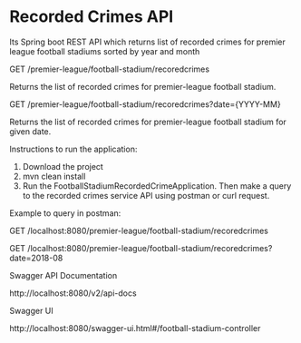 # Recorded Crimes API 

Its Spring boot REST API which returns list of recorded crimes for premier league football stadiums sorted by year and month

GET /premier-league/football-stadium/recoredcrimes

Returns the list of recorded crimes for premier-league football stadium. 

GET /premier-league/football-stadium/recoredcrimes?date={YYYY-MM}

Returns the list of recorded crimes for premier-league football stadium for given date.

Instructions to run the application:

1. Download the project
2. mvn clean install
3. Run the FootballStadiumRecordedCrimeApplication.
Then make a query to the recorded crimes service API using postman or curl request. 

Example to query in postman: 

GET /localhost:8080/premier-league/football-stadium/recoredcrimes

GET /localhost:8080/premier-league/football-stadium/recoredcrimes?date=2018-08


Swagger API Documentation

http://localhost:8080/v2/api-docs

Swagger UI 

http://localhost:8080/swagger-ui.html#/football-stadium-controller








    

